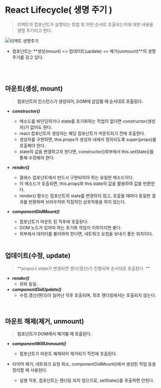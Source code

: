 # React Lifecycle( 생명 주기 )

> 리액트의 컴포넌트가 실행되는 방법 및 어떤 순서로 호출되는지에 대한 내용을 생명 주기라고 한다. 

![리액트 생명주기](https://user-images.githubusercontent.com/51367622/94431007-b7e49100-01cf-11eb-8808-f2199d86c848.PNG)

- 컴포넌트는 **생성(mount) => 업데이트(update) => 제거(unmount)**의 생명 주기를 갖고 있다.



<br/>

<br/>

## 마운트(생성, mount)

> **컴포넌트의 인스턴스가 생성되어, DOM에 삽입될 때 순서대로 호출된다.** 

- ***constructor()***

  - 메소드를 바인딩하거나 state를 초기화하는 작업이 없다면 constructor(생성자)가 없어도 된다. 
  - react 컴포넌트의 생성자는 해당 컴포넌트가 마운트되기 전에 호출한다.
  - 생성자를 구현하면, this.props가 생성자 내에서 정의되도록 super(props)를 호출해야 한다.
  - state의 값을 변경하고자 한다면, constructor()외부에서 this.setState()를 통해 수정해야 한다.

- ***render()***

  - 클래스 컴포넌트에서 반드시 구현되어야 하는 유일한 메소드이다. 
  - 이 메소드가 호출되면, this.props와 this.state의 값을 활용하여 값을 반환한다.
  - render() 함수는 컴포넌트의 state를 변경하지 않고, 호출될 때마다 동일한 결과를 반환하며 브라우저와 직접적인 상호작용을 하지 않는다.

- ***componentDidMount()***

  - 컴포넌트가 마운트 된 직후에 호출된다.
  - DOM 노드가 있어야 하는 초기화 작업이 이루어지면 좋다.
  - 외부에서 데이터를 불러와야 한다면, 네트워크 요청을 보내기 좋은 위치이다.

  
  
  
  
  <br/>

## 업데이트(수정, update)

> **props나 state가 변경되면 렌더(갱신)가 진행되며 순서대로 호출된다.  **

- ***render()***
  - 위와 동일.
- ***componentDidUpdate()***
  - 수정,갱신(렌더)이 일어난 직후 호출되며, 최초 렌더링에서는 호출되지 않는다. 

<br/>

## 마운트 해제(제거, unmount)

> **컴포넌트가 DOM에서 제거될 때 호출된다.**

- ***componentWillUnmount()***

  - 컴포넌트가 마운트 해제되어 제거되기 직전에 호출된다.
- 타이머 제거, 네트워크 요청 취소, componentDidMount()에서 생성된 작업 등을 정리할 때 사용된다.
  - 실행 직후, 컴포넌트는 렌더링 되지 않으므로, setState()를 호출하면 안된다.
  
  